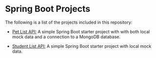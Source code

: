 # Spring Boot Projects

The following is a list of the projects included in this repository:

* [Pet List API:](https://github.com/Carla-de-Beer/Java/tree/master/Spring%20Boot/Pet%20List%20API) A simple Spring Boot starter project with with both local mock data and a connection to a MongoDB database.

* [Student List API:](https://github.com/Carla-de-Beer/Java/tree/master/Spring%20Boot/Student%20List%20API) A simple Spring Boot starter project with local mock data.
